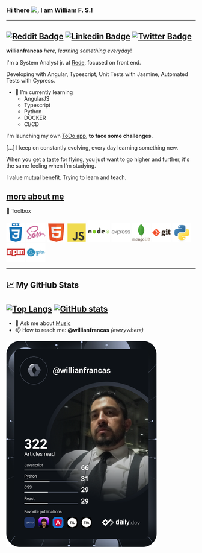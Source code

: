 ### Hi there <img src="https://raw.githubusercontent.com/MartinHeinz/MartinHeinz/master/wave.gif" width="30px">, I am William F. S.!
---
[![Reddit Badge](https://img.shields.io/reddit/user-karma/combined/willianfrancas?style=social)](https://reddit.com/u/willianfrancas)
[![Linkedin Badge](https://img.shields.io/badge/-LinkedIn-blue?style=flat-square&logo=Linkedin&logoColor=white&link=https://www.linkedin.com/in/willianfrancas/)](https://www.linkedin.com/in/willianfrancas/)
[![Twitter Badge](https://img.shields.io/twitter/follow/willianfrancas?style=social)](https://twitter.com/willianfrancas)
---
**willianfrancas** *here, learning something everyday*!

I'm a System Analyst jr. at [Rede][rede], focused on front end.

Developing with Angular, Typescript, Unit Tests with Jasmine, Automated Tests with Cypress.

- 🌱 I’m currently learning 
  + AngularJS
  + Typescript
  + Python
  + DOCKER
  + CI/CD

I'm launching my own [ToDo app][myapp], **to face some challenges**.

[...] I keep on constantly evolving, every day learning something new.

When you get a taste for flying, you just want to go higher and further, it's the same feeling when I'm studying.

I value mutual benefit.
Trying to learn and teach.

[more about me][aboutme]
---
🧰 Toolbox

<img src="https://github.com/devicons/devicon/blob/master/icons/css3/css3-plain-wordmark.svg" alt="CSS" width="50" height="50"/> <img src="https://github.com/devicons/devicon/blob/master/icons/sass/sass-original.svg" alg="Sass" width="50" height="50"/> <img src="https://github.com/devicons/devicon/blob/master/icons/html5/html5-original.svg" alt="HTML" width="50" height="50"/> <!--img src="https://cdn.worldvectorlogo.com/logos/tailwindcss.svg" alt="TailwindCSS" width="50" height="50"/--> <img src="https://github.com/devicons/devicon/blob/master/icons/javascript/javascript-original.svg" alt="JavaScript" width="50" height="50"/> <!-- img src="https://github.com/devicons/devicon/blob/master/icons/vuejs/vuejs-original-wordmark.svg" alt="VueJS" width="50" height="50"/--> <!-- img src="https://nuxtjs.org/logos/nuxtjs-typo.svg" alt="Nuxt" width="90" height="50"/--> <img src="https://github.com/devicons/devicon/blob/master/icons/nodejs/nodejs-original-wordmark.svg" alt="NodeJS" width="60" height="60"/> <img src="https://github.com/devicons/devicon/blob/master/icons/express/express-original-wordmark.svg" alt="ExpressJS" width="50" height="50"/> <!-- img src="https://cdn.worldvectorlogo.com/logos/keystonejs.svg" alt="KeystoneJS" width="50" height="50"/--> <img src="https://github.com/devicons/devicon/blob/master/icons/mongodb/mongodb-original-wordmark.svg" alt="MongoDB" width="50" height="50"/> <!-- img src="https://github.com/devicons/devicon/blob/master/icons/postgresql/postgresql-original-wordmark.svg" alt="PostgreSQL" width="50" height="50"/--> <img src="https://github.com/devicons/devicon/blob/master/icons/git/git-original-wordmark.svg" alt="Git" width="50" height="50"/> <!-- img src="https://github.com/devicons/devicon/blob/master/icons/amazonwebservices/amazonwebservices-original-wordmark.svg" alt="AWS" width="50" height="50"/--> <img src="https://github.com/devicons/devicon/blob/master/icons/python/python-original.svg" alt="Python" width="50" height="50"> <img src="https://github.com/devicons/devicon/blob/master/icons/npm/npm-original-wordmark.svg" alt="npm" width="50" height="50"/> <img src="https://github.com/devicons/devicon/blob/master/icons/yarn/yarn-original-wordmark.svg" alt="yarn" width="50" height="50"/> 

---
## &#x1f4c8; My GitHub Stats
[![Top Langs](https://github-readme-stats.vercel.app/api/top-langs/?username=willianfrancas&count_private=true&hide=java,html,css&theme=dracula)](https://github.com/willianfrancas) [![GitHub stats](https://github-readme-stats.vercel.app/api?username=willianfrancas&count_private=true&show_icons=true&theme=dracula&custom_title=GitHub%20status)](https://github.com/willianfrancas)
---

- 💬 Ask me about [Music][instagram]
- 📫 How to reach me: **@willianfrancas** _(everywhere)_

[myapp]: <https://my-todo-mongodb.herokuapp.com/>
[rede]: <https://userede.com.br/>
[instagram]: <https://instagram.com/musicxday>
[aboutme]: <https://about.me/willianfrancas>



<a href="https://app.daily.dev/willianfrancas">
  <img src="https://github.com/willianfrancas/willianfrancas/blob/master/devcard.svg" width="400" alt="William F Silva's Dev Card"/>
</a>